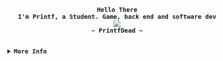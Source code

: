 <div align="justify">
<!-- Profile -->
<p align="center">
  <samp>
    <b>
      Hello There
    <br>
      I'm Printf, a Student. Game, back end and software dev
    </b>
    <br>
      <image src="https://readme-typing-svg.herokuapp.com?font=Iosevka&size=16&color=6791c9&center=true&width=410&height=45&lines=I+love+programming+and+games.">
    <br>
    <b>
      ~ PrintfDead ~
    </b>
  </samp>
</p>

<br>

<details>
<summary><samp><b>More Info</b></samp></summary>

<h2></h2><br>

<!-- Contact Me -->
<p align="center">
  <samp>
    [<a href="https://twitter.com/PrintfDev">twitter</a>]
    [<a href="https://printfdead.github.io">portafolio</a>]
    [<a href="https://dsc.bio/printf">discord-bio</a>]
    [<a href="mailto:printfcontact@gmail.com">e-mail</a>]
    [<a href="https://discord.gg/gNypW5aYyj">open-safe</a>]
  </samp>
</p>

<h2></h2><br>

<!-- Profile Views Badge -->
<p align="center">
  <samp>
  <a href="#--------">
    <img src="https://komarev.com/ghpvc/?username=PrintfDead&label=Profile+Views&color=blue&style=for-the-badge&abbreviated=true" alt="profile views" /> 
  </a>
  </samp>
</p>

<!-- Github Stats -->
<div align="center">
    <a href="#--------"><img height="137px" align="center" alt="GitHub Stats" src="https://github-readme-stats.vercel.app/api?username=PrintfDead&count_private=true&show_icons=true&include_all_commits=true&line_height=21&theme=dark#gh-dark-mode-only"/></a></td>
    <a href="#--------"><img height="137px" align="center" alt="Top Language" src="https://github-readme-stats.vercel.app/api/top-langs/?username=PrintfDead&layout=compact&line_height=21&hide=less,html,css,python,cmake,pawn,shell&theme=dark#gh-dark-mode-only"/></a></td>
</div>

</details>
</div>
